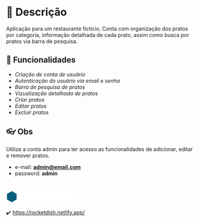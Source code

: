 
# :scroll: Descrição

Aplicação para um restaurante fictício. 
Conta com organização dos pratos por categoria, informação detalhada de cada prato, assim como busca por pratos via barra de pesquisa. 


## :wrench: Funcionalidades

- *Criação de conta de usuário*
- *Autenticação do usuário via email e senha*
- *Barra de pesquisa de pratos*
- *Vizualização detalhada de pratos*
- *Criar pratos*
- *Editar pratos*
- *Excluir pratos*

## :eyeglasses: Obs

Utilize a conta admin para ter acesso as funcionalidades de adicionar, editar e remover pratos.

- e-mail: **admin@email.com**
- password: **admin**

#
 
 ![logo marca do food explorer](./src/assets/img/logo_full.png)

:heavy_check_mark: https://rocketdish.netlify.app/
